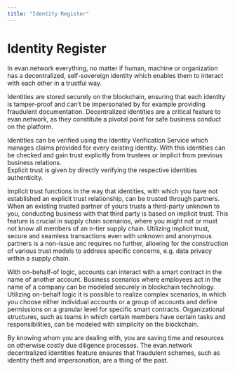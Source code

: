 ```yaml
---
title: "Identity Register"
---
```

# Identity Register

In evan.network everything, no matter if human, machine or organization has a decentralized, self-sovereign identity which enables them to interact with each other in a trustful way.

Identities are stored securely on the blockchain, ensuring that each identity is tamper-proof and can’t be impersonated by for example providing fraudulent documentation. Decentralized identities are a critical feature to evan.network, as they constitute a pivotal point for safe business conduct on the platform. 

Identities can be verified using the Identity Verification Service which manages claims provided for every existing identity. With this identities can be checked and gain trust explicitly from trustees or implicit from previous business relations.     
Explicit trust is given by directly verifying the respective identities authenticity. 

Implicit trust functions in the way that identities, with which you have not established an explicit trust relationship, can be trusted through partners. When an existing trusted partner of yours trusts a third-party unknown to you, conducting business with that third party is based on implicit trust. 
This feature is crucial in supply chain scenarios, where you might not or must not know all members of an n-tier supply chain. Utilizing implicit trust, secure and seamless transactions even with unknown and anonymous partners is a non-issue anc requires no further, allowing for the construction of various trust models to address specific concerns, e.g. data privacy within a supply chain.

With on-behalf-of logic, accounts can interact with a smart contract in the name of another account. Business scenarios where employees act in the name of a company can be modeled securely in blockchain technology. Utilizing on-behalf logic it is possible to realize complex scenarios, in which you choose either individual accounts or a group of accounts and define permissions on a granular level for specific smart contracts. Organizational structures, such as teams in which certain members have certain tasks and responsibilities, can be modeled with simplicity on the blockchain.

By knowing whom you are dealing with, you are saving time and resources on otherwise costly due diligence processes. The evan.network decentralized identities feature ensures that fraudulent schemes, such as identity theft and impersonation, are a thing of the past.
